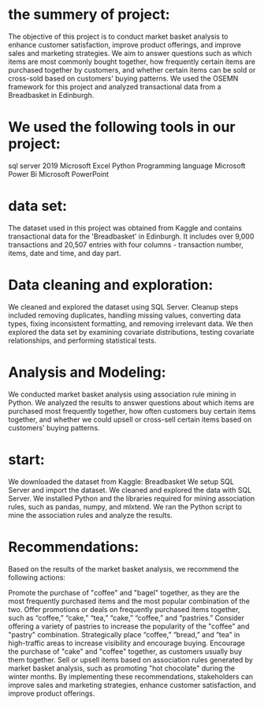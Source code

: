 

# the summery of project:
The objective of this project is to conduct market basket analysis to enhance customer satisfaction, improve product offerings, and improve sales and marketing strategies. We aim to answer questions such as which items are most commonly bought together, how frequently certain items are purchased together by customers, and whether certain items can be sold or cross-sold based on customers' buying patterns. We used the OSEMN framework for this project and analyzed transactional data from a Breadbasket in Edinburgh.

# We used the following tools in our project:
sql server 2019
Microsoft Excel
Python Programming language
Microsoft Power Bi
Microsoft PowerPoint

# data set:
The dataset used in this project was obtained from Kaggle and contains transactional data for the 'Breadbasket' in Edinburgh. It includes over 9,000 transactions and 20,507 entries with four columns - transaction number, items, date and time, and day part.

# Data cleaning and exploration:
We cleaned and explored the dataset using SQL Server. Cleanup steps included removing duplicates, handling missing values, converting data types, fixing inconsistent formatting, and removing irrelevant data. We then explored the data set by examining covariate distributions, testing covariate relationships, and performing statistical tests.

# Analysis and Modeling:
We conducted market basket analysis using association rule mining in Python. We analyzed the results to answer questions about which items are purchased most frequently together, how often customers buy certain items together, and whether we could upsell or cross-sell certain items based on customers' buying patterns.

# start:
We downloaded the dataset from Kaggle: Breadbasket
We setup SQL Server and import the dataset.
We cleaned and explored the data with SQL Server.
We installed Python and the libraries required for mining association rules, such as pandas, numpy, and mlxtend.
We ran the Python script to mine the association rules and analyze the results.

# Recommendations:
Based on the results of the market basket analysis, we recommend the following actions:

Promote the purchase of "coffee" and "bagel" together, as they are the most frequently purchased items and the most popular combination of the two.
Offer promotions or deals on frequently purchased items together, such as “coffee,” “cake,” “tea,” “cake,” “coffee,” and “pastries.”
Consider offering a variety of pastries to increase the popularity of the "coffee" and "pastry" combination.
Strategically place “coffee,” “bread,” and “tea” in high-traffic areas to increase visibility and encourage buying.
Encourage the purchase of "cake" and "coffee" together, as customers usually buy them together.
Sell or upsell items based on association rules generated by market basket analysis, such as promoting "hot chocolate" during the winter months.
By implementing these recommendations, stakeholders can improve sales and marketing strategies, enhance customer satisfaction, and improve product offerings.


